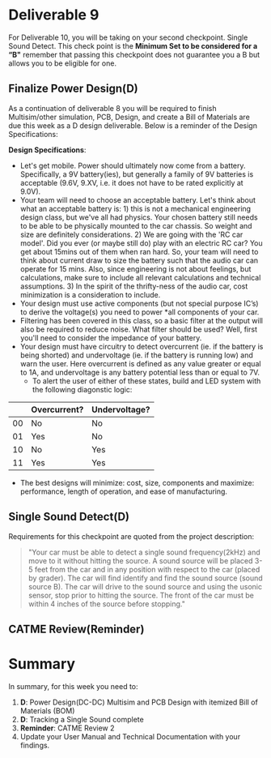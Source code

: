 # Deliverable 9
For Deliverable 10, you will be taking on your second checkpoint. Single Sound Detect. This check point is the **Minimum Set to be considered for a “B"** remember that passing this checkpoint does not guarantee you a B but allows you to be eligible for one.


## Finalize Power Design(D)
As a continuation of deliverable 8 you will be required to finish Multisim/other simulation, PCB, Design, and create a Bill of Materials are due this week as a D design deliverable. Below is a reminder of the Design Specifications:

**Design Specifications**:
* Let's get mobile.  Power should ultimately now come from a battery.  Specifically, a 9V battery(ies), but generally a family of 9V batteries is acceptable (9.6V, 9.XV, i.e. it does not have to be rated explicitly at 9.0V).  
* Your team will need to choose an acceptable battery.  Let's think about what an acceptable battery is:  1) this is not a mechanical engineering design class, but we've all had physics.  Your chosen battery still needs to be able to be physically mounted to the car chassis.  So weight and size are definitely considerations.  2) We are going with the 'RC car model'.  Did you ever (or maybe still do) play with an electric RC car?  You get about 15mins out of them when ran hard.  So, your team will need to think about current draw to size the battery such that the audio car can operate for 15 mins.  Also, since engineering is not about feelings, but calculations, make sure to include all relevant calculations and technical assumptions.  3)  In the spirit of the thrifty-ness of the audio car, cost minimization is a consideration to include.  
* Your design must use active components (but not special purpose IC’s) to derive the voltage(s) you need to power *all components of your car.
* Filtering has been covered in this class, so a basic filter at the output will also be required to reduce noise. What filter should be used?  Well, first you'll need to consider the impedance of your battery.  
* Your design must have circuitry to detect overcurrent (ie. if the battery is being shorted) and undervoltage (ie. if the battery is running low) and warn the user. Here overcurrent is defined as any value greater or equal to 1A, and undervoltage is any battery potential less than or equal to 7V.  
  * To alert the user of either of these states, build and LED system with the following diagonstic logic:  


|               | Overcurrent?  | Undervoltage? |
| ------------- | ------------- | ------------- |
|       00      | No            | No            |
|       01      | Yes           | No            |
|       10      | No            | Yes           |
|       11      | Yes           | Yes           |


* The best designs will minimize: cost, size, components and maximize: performance, length of operation, and ease of manufacturing.  


## Single Sound Detect(D)
Requirements for this checkpoint are quoted from the project description:


>"Your car must be able to detect a single sound frequency(2kHz) and move to it without hitting the source. A sound source will be placed 3-5 feet from the car and in any position with respect to the car (placed by grader). The car will find identify and find the sound source (sound source B).  The car will drive to the sound 
source and using the usonic sensor, stop prior to hitting the source.  The front of the car must be within 
4 inches of the source before stopping."

## CATME Review(Reminder)

# Summary

In summary, for this week you need to:

1. **D**: Power Design(DC-DC) Multisim and PCB Design with itemized Bill of Materials (BOM)
2. **D**: Tracking a Single Sound complete
3. **Reminder**: CATME Review 2
4. Update your User Manual and Technical Documentation with your findings.
